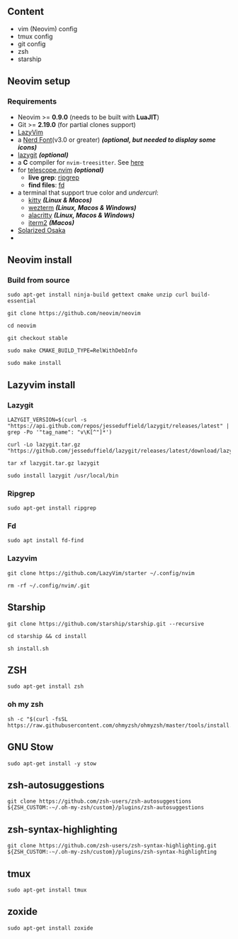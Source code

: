 ## Content

- vim (Neovim) config
- tmux config
- git config
- zsh
- starship

##  Neovim setup

### Requirements

-   Neovim >= **0.9.0** (needs to be built with **LuaJIT**)
-   Git >= **2.19.0** (for partial clones support)
-   [LazyVim](https://www.lazyvim.org/)
-   a [Nerd Font](https://www.nerdfonts.com/)(v3.0 or greater) **_(optional, but needed to display some icons)_**
-   [lazygit](https://github.com/jesseduffield/lazygit) **_(optional)_**
-   a **C** compiler for `nvim-treesitter`. See [here](https://github.com/nvim-treesitter/nvim-treesitter#requirements)
-   for [telescope.nvim](https://github.com/nvim-telescope/telescope.nvim) **_(optional)_**
    -   **live grep**: [ripgrep](https://github.com/BurntSushi/ripgrep)
    -   **find files**: [fd](https://github.com/sharkdp/fd)
-   a terminal that support true color and _undercurl_:
    -   [kitty](https://github.com/kovidgoyal/kitty) **_(Linux & Macos)_**
    -   [wezterm](https://github.com/wez/wezterm) **_(Linux, Macos & Windows)_**
    -   [alacritty](https://github.com/alacritty/alacritty) **_(Linux, Macos & Windows)_**
    -   [iterm2](https://iterm2.com/) **_(Macos)_**
-   [Solarized Osaka](https://github.com/craftzdog/solarized-osaka.nvim)
- 
## Neovim install

### Build from source

```
sudo apt-get install ninja-build gettext cmake unzip curl build-essential
```

```
git clone https://github.com/neovim/neovim
```

```
cd neovim
```

```
git checkout stable
```

```
sudo make CMAKE_BUILD_TYPE=RelWithDebInfo
```

```
sudo make install
```



## Lazyvim install

### Lazygit

```
LAZYGIT_VERSION=$(curl -s "https://api.github.com/repos/jesseduffield/lazygit/releases/latest" | grep -Po '"tag_name": "v\K[^"]*')
```

```
curl -Lo lazygit.tar.gz "https://github.com/jesseduffield/lazygit/releases/latest/download/lazygit_${LAZYGIT_VERSION}_Linux_x86_64.tar.gz"
```

```
tar xf lazygit.tar.gz lazygit
```

```
sudo install lazygit /usr/local/bin
```

### Ripgrep

```
sudo apt-get install ripgrep
```

### Fd

```
sudo apt install fd-find
```


### Lazyvim

```
git clone https://github.com/LazyVim/starter ~/.config/nvim
```

```
rm -rf ~/.config/nvim/.git
```

## Starship

```
git clone https://github.com/starship/starship.git --recursive
```

```
cd starship && cd install
```

```
sh install.sh
```


## ZSH

```
sudo apt-get install zsh
```

### oh my zsh
```
sh -c "$(curl -fsSL https://raw.githubusercontent.com/ohmyzsh/ohmyzsh/master/tools/install.sh)"
```


## GNU Stow

```
sudo apt-get install -y stow
```


## zsh-autosuggestions

```
git clone https://github.com/zsh-users/zsh-autosuggestions ${ZSH_CUSTOM:-~/.oh-my-zsh/custom}/plugins/zsh-autosuggestions
```

## zsh-syntax-highlighting

```
git clone https://github.com/zsh-users/zsh-syntax-highlighting.git ${ZSH_CUSTOM:-~/.oh-my-zsh/custom}/plugins/zsh-syntax-highlighting
```
## tmux

```
sudo apt-get install tmux
```

## zoxide

```
sudo apt-get install zoxide
```




